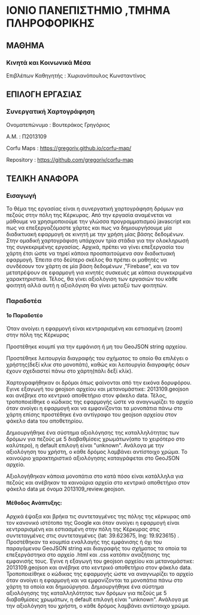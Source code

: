 # ΙΟΝΙΟ ΠΑΝΕΠΙΣΤΗΜΙΟ ,ΤΜΗΜΑ ΠΛΗΡΟΦΟΡΙΚΗΣ
## ΜΑΘΗΜΑ 
### Κινητά και Κοινωνικά Μέσα
Επιβλέπων Καθηγητής : Χωριανόπουλος Κωνσταντίνος
## ΕΠΙΛΟΓΗ ΕΡΓΑΣΙΑΣ
### Συνεργατική Χαρτογράφηση
Ονοματεπώνυμο : Βουτεράκος Γρηγόριος

Α.Μ. : Π2013109

Corfu Maps : https://gregoriv.github.io/corfu-map/

Repository : https://github.com/gregoriv/corfu-map

## ΤΕΛΙΚΗ ΑΝΑΦΟΡΑ
### Εισαγωγή 
Το θέμα της εργασίας είναι η συνεργατική χαρτογράφηση δρόμων για πεζούς στην πόλη της Κέρκυρας. Από την εργασία αναμένεται να μάθουμε να χρησιμοποιούμε την γλώσσα προγραμματισμού javascript και πως να επεξεργαζόμαστε χάρτες και πως να δημιουργήσουμε μία διαδικτυακή εφαρμογή σε κινητή με την χρήση μίας βάσης δεδομένων. Στην ομαδική χαρτογράφιση υπάρχουν τρία στάδια για την ολοκληρωσή της συγκεκριμένης εργασίας. Αρχικά, πρέπει να γίνει επεξεργασία του χάρτη έτσι ώστε να τηρεί κάποια προαπαιτούμενα σαν διαδικτυακή εφαρμογή. Έπειτα στο δεύτερο σκέλος θα πρέπει οι μαθητές να συνδέσουν τον χάρτη σε μία βάση δεδομένων ,"Firebase", και να τον μετατρέψουν σε εφαρμογή για κινητές συσκευές με κάποια συγκεκριμένα χαρακτηριστικά. Τέλος, θα γίνει αξιολόγιση των εργασιών του κάθε φοιτητή αλλά αυτή η αξιολόγιση θα γίνει μεταξύ των φοιτητών.
### Παραδοτέα
#### 1ο Παραδοτέο
Όταν ανοίγει η εφαρμογή είναι κεντραρισμένη και εστιασμένη (zoom) στην πόλη της Κέρκυρας

Προστέθηκε κουμπί για την εμφάνιση ή μη του GeoJSON string αρχείου.

Προστέθηκε λειτουργία διαγραφής του σχήματος το οποίο θα επιλέγει ο χρήστης(δεξί κλικ στο μονοπάτι), καθώς και λειτουργία διαγραφής όσων έχουν σχεδιαστεί πάνω στο χάρτη(πάλι δεξί κλίκ).

Χαρτογραφήθηκαν οι δρόμοι όπως φαίνονται από την εικόνα δορυφόρου. Εγινε εξαγωγή του geojson αρχείου και μετανομάστικε: 2013109.geojson και ανέβηκε στο κεντρικό αποθετήριο στον φάκελο data. Τέλος, τροποποιείθηκε ο κώδικας της εφαρμογής ώστε να αναγνωρίζει το αρχείο όταν ανοίγει η εφαρμογή και να εμφανίζονται τα μονοπάτια πάνω στο χάρτη επίσης προστέθηκε ένα αντίγραφο του geojson αρχείου στον φάκελο data του αποθετηρίου.

Δημιουργήθηκε ένα σύστημα αξιολόγησης της καταλληλότητας των δρόμων για πεζούς με 5 διαβαθμίσεις χρωμάτων(απο το χειρότερο στο καλύτερο), η default επιλογή είναι "unknown". Ανάλογα με την αξιολόγηση του χρήστη, ο κάθε δρόμος λαμβάνει αντίστοιχο χρώμα. Το καινούριο χαρακτηριστικό αξιολόγησης καταγράφεται στο GeoJSON αρχείο.

Αξιολογήθηκαν κάποια μονοπάτια στο κατά πόσο είναι κατάλληλα για πεζούς και ανέβηκαν τα καινούρια αρχεία στο κεντρικό αποθετήριο στον φάκελο data με όνομα 2013109_review.geojson.
#### Μέθοδος Ανάπτυξης:
Αρχικά έψαξα και βρήκα τις συντεταγμένες της πόλης της κέρκυρας από τον κανονικό ιστότοπο της Google και όταν ανοίγει η εφαρμογή είναι κεντραρισμένη και εστιασμένη στην πόλη της Κέρκυρας στις συντεταγμένες  στις συντεταγμένες {lat: 39.623675, lng: 19.923615}
. Προστέθηκαν τα κουμπία εναλλαγής της εμφάνισης ή όχι του παραγόμενου GeoJSON string και διαγραφής του σχήματος τα οποία τα επεξεργάστηκα στο αρχείο .html και .css κατόπιν αναζήτισης της εμφανισής τους. Έγινε η εξαγωγή του geojson αρχείου και μετανομάστικε: 2013109.geojson και ανέβηκε στο κεντρικό αποθετήριο στον φάκελο data. Τροποποιείθηκε ο κώδικας της εφαρμογής ώστε να αναγνωρίζει το αρχείο όταν ανοίγει η εφαρμογή και να εμφανίζονται τα μονοπάτια πάνω στο χάρτη τα οποία και δημιούργησα. Δημιουργήθηκε ένα σύστημα αξιολόγησης της καταλληλότητας των δρόμων για πεζούς με 5 διαβαθμίσεις χρωμάτων, η default επιλογή είναι "unknown". Ανάλογα με την αξιολόγηση του χρήστη, ο κάθε δρόμος λαμβάνει αντίστοιχο χρώμα. 
